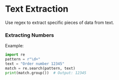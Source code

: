 # Text Extraction

Use regex to extract specific pieces of data from text.

### Extracting Numbers
Example:
```python
import re
pattern = r"\d+"
text = "Order number 12345"
match = re.search(pattern, text)
print(match.group())  # Output: 12345
```
